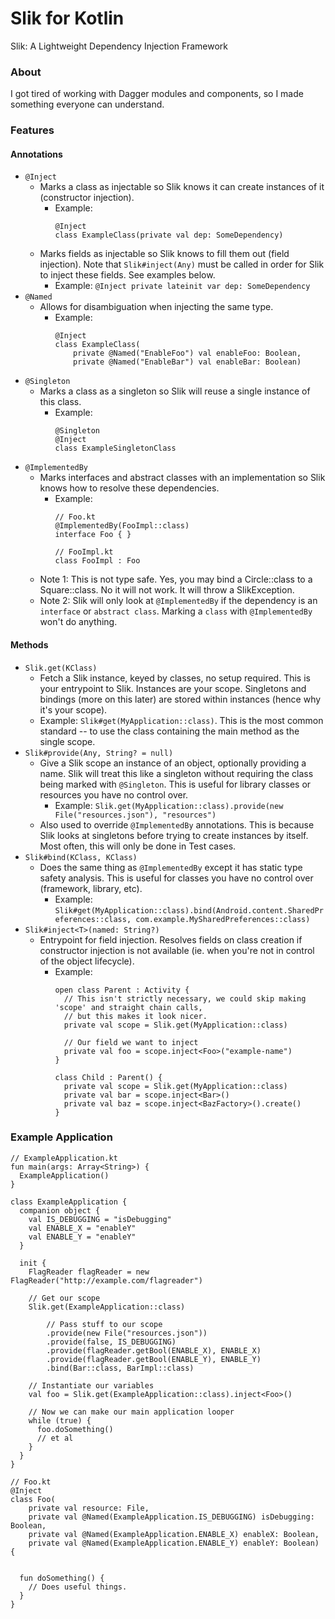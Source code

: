 # Slik for Kotlin
Slik: A Lightweight Dependency Injection Framework

### About
I got tired of working with Dagger modules and components, so I made something everyone can
understand.

### Features
#### Annotations
+ `@Inject`
  + Marks a class as injectable so Slik knows it can create instances of it (constructor injection).
    + Example:
      ```
      @Inject
      class ExampleClass(private val dep: SomeDependency)
      ```
  + Marks fields as injectable so Slik knows to fill them out (field injection). Note that
    `Slik#inject(Any)` must be called in order for Slik to inject these fields. See examples below.
    + Example: `@Inject private lateinit var dep: SomeDependency`
+ `@Named`
  + Allows for disambiguation when injecting the same type.
    + Example:
      ```
      @Inject
      class ExampleClass(
          private @Named("EnableFoo") val enableFoo: Boolean,
          private @Named("EnableBar") val enableBar: Boolean)
      ```
+ `@Singleton`
  + Marks a class as a singleton so Slik will reuse a single instance of this class.
    + Example:
      ```
      @Singleton
      @Inject
      class ExampleSingletonClass
      ```
+ `@ImplementedBy`
  + Marks interfaces and abstract classes with an implementation so Slik knows how to resolve these
    dependencies.
    + Example:
      ```
      // Foo.kt
      @ImplementedBy(FooImpl::class)
      interface Foo { }
      
      // FooImpl.kt
      class FooImpl : Foo
      ```
  + Note 1: This is not type safe. Yes, you may bind a Circle::class to a Square::class. No it
    will not work. It will throw a SlikException.
  + Note 2: Slik will only look at `@ImplementedBy` if the dependency is an `interface` or `abstract
    class`. Marking a `class` with `@ImplementedBy` won't do anything.

#### Methods
+ `Slik.get(KClass)`
  + Fetch a Slik instance, keyed by classes, no setup required. This is your entrypoint to Slik.
    Instances are your scope. Singletons and bindings (more on this later) are stored within
    instances (hence why it's your scope).
  + Example: `Slik#get(MyApplication::class)`. This is the most common standard -- to use the class
    containing the main method as the single scope.
+ `Slik#provide(Any, String? = null)`
  + Give a Slik scope an instance of an object, optionally providing a name. Slik will treat this
    like a singleton without requiring the class being marked with `@Singleton`. This is useful
    for library classes or resources you have no control over.
    + Example: `Slik.get(MyApplication::class).provide(new File("resources.json"), "resources")`
  + Also used to override `@ImplementedBy` annotations. This is because Slik looks at singletons
    before trying to create instances by itself. Most often, this will only be done in Test cases.
+ `Slik#bind(KClass, KClass)`
  + Does the same thing as `@ImplementedBy` except it has static type safety analysis. This is
    useful for classes you have no control over (framework, library, etc).
    + Example:
      `Slik#get(MyApplication::class).bind(Android.content.SharedPreferences::class, com.example.MySharedPreferences::class)`
+ `Slik#inject<T>(named: String?)`
  + Entrypoint for field injection. Resolves fields on class creation if constructor injection is
    not available (ie. when you're not in control of the object lifecycle).
    + Example:
      ```
      open class Parent : Activity {
        // This isn't strictly necessary, we could skip making 'scope' and straight chain calls,
        // but this makes it look nicer.
        private val scope = Slik.get(MyApplication::class)
        
        // Our field we want to inject
        private val foo = scope.inject<Foo>("example-name")
      }
      
      class Child : Parent() {
        private val scope = Slik.get(MyApplication::class)
        private val bar = scope.inject<Bar>()
        private val baz = scope.inject<BazFactory>().create()
      }
      ```

### Example Application
```
// ExampleApplication.kt
fun main(args: Array<String>) {
  ExampleApplication()
}

class ExampleApplication {
  companion object {
    val IS_DEBUGGING = "isDebugging"
    val ENABLE_X = "enableY"
    val ENABLE_Y = "enableY"
  }
  
  init {
    FlagReader flagReader = new FlagReader("http://example.com/flagreader")
    
    // Get our scope
    Slik.get(ExampleApplication::class)
    
        // Pass stuff to our scope
        .provide(new File("resources.json"))
        .provide(false, IS_DEBUGGING)
        .provide(flagReader.getBool(ENABLE_X), ENABLE_X)
        .provide(flagReader.getBool(ENABLE_Y), ENABLE_Y)
        .bind(Bar::class, BarImpl::class)
    
    // Instantiate our variables
    val foo = Slik.get(ExampleApplication::class).inject<Foo>()
    
    // Now we can make our main application looper
    while (true) {
      foo.doSomething()
      // et al
    }
  }
}
```

```
// Foo.kt
@Inject
class Foo(
    private val resource: File,
    private val @Named(ExampleApplication.IS_DEBUGGING) isDebugging: Boolean,
    private val @Named(ExampleApplication.ENABLE_X) enableX: Boolean,
    private val @Named(ExampleApplication.ENABLE_Y) enableY: Boolean) {
  
  
  fun doSomething() {
    // Does useful things.
  }
}
```

